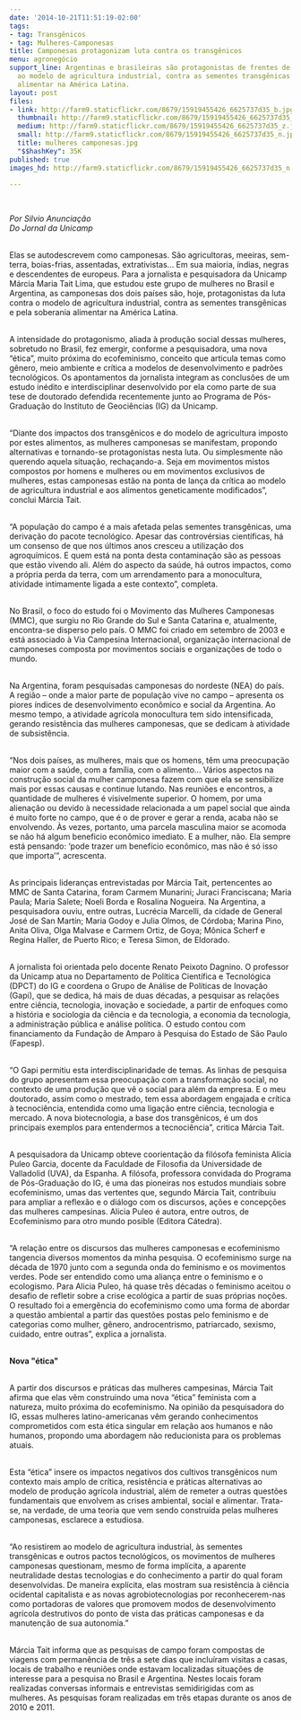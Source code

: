 ```yaml
---
date: '2014-10-21T11:51:19-02:00'
tags:
- tag: Transgênicos
- tag: Mulheres-Camponesas
title: Camponesas protagonizam luta contra os transgênicos
menu: agronegócio
support_line: Argentinas e brasileiras são protagonistas de frentes de resistência
  ao modelo de agricultura industrial, contra as sementes transgênicas e pela soberania
  alimentar na América Latina.
layout: post
files:
- link: http://farm9.staticflickr.com/8679/15919455426_6625737d35_b.jpg
  thumbnail: http://farm9.staticflickr.com/8679/15919455426_6625737d35_t.jpg
  medium: http://farm9.staticflickr.com/8679/15919455426_6625737d35_z.jpg
  small: http://farm9.staticflickr.com/8679/15919455426_6625737d35_n.jpg
  title: mulheres camponesas.jpg
  "$$hashKey": 35K
published: true
images_hd: http://farm9.staticflickr.com/8679/15919455426_6625737d35_n.jpg

---
```

<div id="content-header">
<div id="content-title">
<p>&nbsp;</p>
</div>
</div>

<div id="content-area">
<div id="default-content">
<div id="node-16637">
<div>
<div>
<p><em>Por Silvio Anuncia&ccedil;&atilde;o<br />
Do Jornal da Unicamp&nbsp;</em></p>

<p><br />
Elas se autodescrevem como camponesas. S&atilde;o agricultoras, meeiras, sem-terra, boias-frias, assentadas, extrativistas... Em sua maioria, &iacute;ndias, negras e descendentes de europeus. Para a jornalista e pesquisadora da Unicamp M&aacute;rcia Maria Tait Lima, que estudou este grupo de mulheres no Brasil e Argentina, as camponesas dos dois pa&iacute;ses s&atilde;o, hoje, protagonistas da luta contra o modelo de agricultura industrial, contra as sementes transg&ecirc;nicas e pela soberania alimentar na Am&eacute;rica Latina.</p>

<p><br />
A intensidade do protagonismo, aliada &agrave; produ&ccedil;&atilde;o social dessas mulheres, sobretudo no Brasil, fez emergir, conforme a pesquisadora, uma nova &ldquo;&eacute;tica&rdquo;, muito pr&oacute;xima do ecofeminismo, conceito que articula temas como g&ecirc;nero, meio ambiente e cr&iacute;tica a modelos de desenvolvimento e padr&otilde;es tecnol&oacute;gicos. Os apontamentos da jornalista integram as conclus&otilde;es de um estudo in&eacute;dito e interdisciplinar desenvolvido por ela como parte de sua tese de doutorado defendida recentemente junto ao Programa de P&oacute;s-Gradua&ccedil;&atilde;o do Instituto de Geoci&ecirc;ncias (IG) da Unicamp.</p>

<p><br />
&ldquo;Diante dos impactos dos transg&ecirc;nicos e do modelo de agricultura imposto por estes alimentos, as mulheres camponesas se manifestam, propondo alternativas e tornando-se protagonistas nesta luta. Ou simplesmente n&atilde;o querendo aquela situa&ccedil;&atilde;o, recha&ccedil;ando-a. Seja em movimentos mistos compostos por homens e mulheres ou em movimentos exclusivos de mulheres, estas camponesas est&atilde;o na ponta de lan&ccedil;a da cr&iacute;tica ao modelo de agricultura industrial e aos alimentos geneticamente modificados&rdquo;, conclui M&aacute;rcia Tait.</p>

<p><br />
&ldquo;A popula&ccedil;&atilde;o do campo &eacute; a mais afetada pelas sementes transg&ecirc;nicas, uma deriva&ccedil;&atilde;o do pacote tecnol&oacute;gico. Apesar das controv&eacute;rsias cient&iacute;ficas, h&aacute; um consenso de que nos &uacute;ltimos anos cresceu a utiliza&ccedil;&atilde;o dos agroqu&iacute;micos. E quem est&aacute; na ponta desta contamina&ccedil;&atilde;o s&atilde;o as pessoas que est&atilde;o vivendo ali. Al&eacute;m do aspecto da sa&uacute;de, h&aacute; outros impactos, como a pr&oacute;pria perda da terra, com um arrendamento para a monocultura, atividade intimamente ligada a este contexto&rdquo;, completa.</p>

<p><br />
No Brasil, o foco do estudo foi o Movimento das Mulheres Camponesas (MMC), que surgiu no Rio Grande do Sul e Santa Catarina e, atualmente, encontra-se disperso pelo pa&iacute;s. O MMC foi criado em setembro de 2003 e est&aacute; associado &agrave; Via Campesina Internacional, organiza&ccedil;&atilde;o internacional de camponeses composta por movimentos sociais e organiza&ccedil;&otilde;es de todo o mundo.</p>

<p><br />
Na Argentina, foram pesquisadas camponesas do nordeste (NEA) do pa&iacute;s. A regi&atilde;o &ndash; onde a maior parte de popula&ccedil;&atilde;o vive no campo &ndash; apresenta os piores &iacute;ndices de desenvolvimento econ&ocirc;mico e social da Argentina. Ao mesmo tempo, a atividade agr&iacute;cola monocultura tem sido intensificada, gerando resist&ecirc;ncia das mulheres camponesas, que se dedicam &agrave; atividade de subsist&ecirc;ncia.</p>

<p><br />
&ldquo;Nos dois pa&iacute;ses, as mulheres, mais que os homens, t&ecirc;m uma preocupa&ccedil;&atilde;o maior com a sa&uacute;de, com a fam&iacute;lia, com o alimento... V&aacute;rios aspectos na constru&ccedil;&atilde;o social da mulher camponesa fazem com que ela se sensibilize mais por essas causas e continue lutando. Nas reuni&otilde;es e encontros, a quantidade de mulheres &eacute; visivelmente superior. O homem, por uma aliena&ccedil;&atilde;o ou devido &agrave; necessidade relacionada a um papel social que ainda &eacute; muito forte no campo, que &eacute; o de prover e gerar a renda, acaba n&atilde;o se envolvendo. &Agrave;s vezes, portanto, uma parcela masculina maior se acomoda se n&atilde;o h&aacute; algum beneficio econ&ocirc;mico imediato. E a mulher, n&atilde;o. Ela sempre est&aacute; pensando: &lsquo;pode trazer um benef&iacute;cio econ&ocirc;mico, mas n&atilde;o &eacute; s&oacute; isso que importa&rsquo;&rdquo;, acrescenta.</p>

<p><br />
As principais lideran&ccedil;as entrevistadas por M&aacute;rcia Tait, pertencentes ao MMC de Santa Catarina, foram Carmem Munarini; Juraci Franciscana; Maria Paula; Maria Salete; Noeli Borda e Rosalina Nogueira. Na Argentina, a pesquisadora ouviu, entre outras, Lucr&eacute;cia Marcelli, da cidade de General Jos&eacute; de San Mart&iacute;n; Maria Godoy e Julia Olmos, de C&oacute;rdoba; Marina Pino, Anita Oliva, Olga Malvase e Carmem Ortiz, de Goya; M&ocirc;nica Scherf e Regina Haller, de Puerto Rico; e Teresa Simon, de Eldorado.</p>

<p><br />
A jornalista foi orientada pelo docente Renato Peixoto Dagnino. O professor da Unicamp atua no Departamento de Pol&iacute;tica Cient&iacute;fica e Tecnol&oacute;gica (DPCT) do IG e coordena o Grupo de An&aacute;lise de Pol&iacute;ticas de Inova&ccedil;&atilde;o (Gapi), que se dedica, h&aacute; mais de duas d&eacute;cadas, a pesquisar as rela&ccedil;&otilde;es entre ci&ecirc;ncia, tecnologia, inova&ccedil;&atilde;o e sociedade, a partir de enfoques como a hist&oacute;ria e sociologia da ci&ecirc;ncia e da tecnologia, a economia da tecnologia, a administra&ccedil;&atilde;o p&uacute;blica e an&aacute;lise pol&iacute;tica. O estudo contou com financiamento da Funda&ccedil;&atilde;o de Amparo &agrave; Pesquisa do Estado de S&atilde;o Paulo (Fapesp).</p>

<p><br />
&ldquo;O Gapi permitiu esta interdisciplinaridade de temas. As linhas de pesquisa do grupo apresentam essa preocupa&ccedil;&atilde;o com a transforma&ccedil;&atilde;o social, no contexto de uma produ&ccedil;&atilde;o que v&ecirc; o social para al&eacute;m da empresa. E o meu doutorado, assim como o mestrado, tem essa abordagem engajada e cr&iacute;tica &agrave; tecnoci&ecirc;ncia, entendida como uma liga&ccedil;&atilde;o entre ci&ecirc;ncia, tecnologia e mercado. A nova biotecnologia, a base dos transg&ecirc;nicos, &eacute; um dos principais exemplos para entendermos a tecnoci&ecirc;ncia&rdquo;, critica M&aacute;rcia Tait.</p>

<p><br />
A pesquisadora da Unicamp obteve coorienta&ccedil;&atilde;o da fil&oacute;sofa feminista Alicia Puleo Garcia, docente da Faculdade de Filosofia da Universidade de Valladolid (UVA), da Espanha. A fil&oacute;sofa, professora convidada do Programa de P&oacute;s-Gradua&ccedil;&atilde;o do IG, &eacute; uma das pioneiras nos estudos mundiais sobre ecofeminismo, umas das vertentes que, segundo M&aacute;rcia Tait, contribuiu para ampliar a reflex&atilde;o e o di&aacute;logo com os discursos, a&ccedil;&otilde;es e concep&ccedil;&otilde;es das mulheres campesinas. Alicia Puleo &eacute; autora, entre outros, de Ecofeminismo para otro mundo posible (Editora C&aacute;tedra).</p>

<p><br />
&ldquo;A rela&ccedil;&atilde;o entre os discursos das mulheres camponesas e ecofeminismo tangencia diversos momentos da minha pesquisa. O ecofeminismo surge na d&eacute;cada de 1970 junto com a segunda onda do feminismo e os movimentos verdes. Pode ser entendido como uma alian&ccedil;a entre o feminismo e o ecologismo. Para Alicia Puleo, h&aacute; quase tr&ecirc;s d&eacute;cadas o feminismo aceitou o desafio de refletir sobre a crise ecol&oacute;gica a partir de suas pr&oacute;prias no&ccedil;&otilde;es. O resultado foi a emerg&ecirc;ncia do ecofeminismo como uma forma de abordar a quest&atilde;o ambiental a partir das quest&otilde;es postas pelo feminismo e de categorias como mulher, g&ecirc;nero, androcentrismo, patriarcado, sexismo, cuidado, entre outras&rdquo;, explica a jornalista.</p>

<p><br />
<strong>Nova &quot;&eacute;tica&quot;</strong></p>

<p><br />
A partir dos discursos e pr&aacute;ticas das mulheres campesinas, M&aacute;rcia Tait afirma que elas v&ecirc;m construindo uma nova &ldquo;&eacute;tica&rdquo; feminista com a natureza, muito pr&oacute;xima do ecofeminismo. Na opini&atilde;o da pesquisadora do IG, essas mulheres latino-americanas v&ecirc;m gerando conhecimentos comprometidos com esta &eacute;tica singular em rela&ccedil;&atilde;o aos humanos e n&atilde;o humanos, propondo uma abordagem n&atilde;o reducionista para os problemas atuais.</p>

<p><br />
Esta &ldquo;&eacute;tica&rdquo; insere os impactos negativos dos cultivos transg&ecirc;nicos num contexto mais amplo de cr&iacute;tica, resist&ecirc;ncia e pr&aacute;ticas alternativas ao modelo de produ&ccedil;&atilde;o agr&iacute;cola industrial, al&eacute;m de remeter a outras quest&otilde;es fundamentais que envolvem as crises ambiental, social e alimentar. Trata-se, na verdade, de uma teoria que vem sendo constru&iacute;da pelas mulheres camponesas, esclarece a estudiosa.</p>

<p><br />
&ldquo;Ao resistirem ao modelo de agricultura industrial, &agrave;s sementes transg&ecirc;nicas e outros pactos tecnol&oacute;gicos, os movimentos de mulheres camponesas questionam, mesmo de forma impl&iacute;cita, a aparente neutralidade destas tecnologias e do conhecimento a partir do qual foram desenvolvidas. De maneira expl&iacute;cita, elas mostram sua resist&ecirc;ncia &agrave; ci&ecirc;ncia ocidental capitalista e as novas agrobiotecnologias por reconhecerem-nas como portadoras de valores que promovem modos de desenvolvimento agr&iacute;cola destrutivos do ponto de vista das pr&aacute;ticas camponesas e da manuten&ccedil;&atilde;o de sua autonomia.&rdquo;</p>

<p><br />
M&aacute;rcia Tait informa que as pesquisas de campo foram compostas de viagens com perman&ecirc;ncia de tr&ecirc;s a sete dias que inclu&iacute;ram visitas a casas, locais de trabalho e reuni&otilde;es onde estavam localizadas situa&ccedil;&otilde;es de interesse para a pesquisa no Brasil e Argentina. Nestes locais foram realizadas conversas informais e entrevistas semidirigidas com as mulheres. As pesquisas foram realizadas em tr&ecirc;s etapas durante os anos de 2010 e 2011.</p>
</div>
</div>
</div>
</div>
</div>

